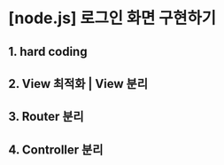 # [node.js] 로그인 화면 구현하기

## 1. hard coding

## 2. View 최적화 | View 분리

## 3. Router 분리

## 4. Controller 분리
